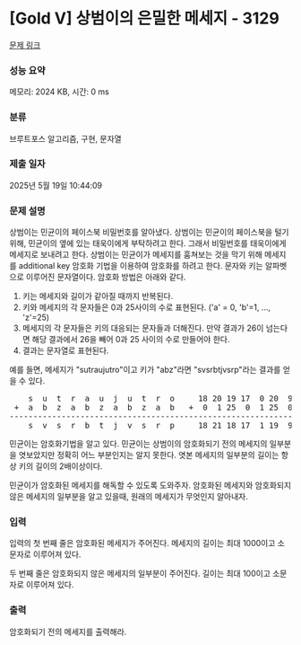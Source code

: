 # [Gold V] 상범이의 은밀한 메세지 - 3129 

[문제 링크](https://www.acmicpc.net/problem/3129) 

### 성능 요약

메모리: 2024 KB, 시간: 0 ms

### 분류

브루트포스 알고리즘, 구현, 문자열

### 제출 일자

2025년 5월 19일 10:44:09

### 문제 설명

<p>상범이는 민균이의 페이스북 비밀번호를 알아냈다. 상범이는 민균이의 페이스북을 털기 위해, 민균이의 옆에 있는 태욱이에게 부탁하려고 한다. 그래서 비밀번호를 태욱이에게 메세지로 보내려고 한다. 상범이는 민균이가 메세지를 훔쳐보는 것을 막기 위해 메세지를 additional key 암호화 기법을 이용하여 암호화를 하려고 한다. 문자와 키는 알파벳으로 이루어진 문자열이다. 암호화 방법은 아래와 같다.</p>

<ol>
	<li>키는 메세지와 길이가 같아질 때까지 반복된다.</li>
	<li>키와 메세지의 각 문자들은 0과 25사이의 수로 표현된다. ('a' = 0, 'b'=1, ..., 'z'=25)</li>
	<li>메세지의 각 문자들은 키의 대응되는 문자들과 더해진다. 만약 결과가 26이 넘는다면 해당 결과에서 26을 빼어 0과 25 사이의 수로 만들어야 한다.</li>
	<li>결과는 문자열로 표현된다.</li>
</ol>

<p>예를 들면, 메세지가 "sutraujutro"이고 키가 "abz"라면 "svsrbtjvsrp"라는 결과를 얻을 수 있다.</p>

<pre style="text-align: center;">    s  u  t  r  a  u  j  u  t  r  o     18 20 19 17  0 20  9 20 19 17 14 
 +  a  b  z  a  b  z  a  b  z  a  b   +  0  1 25  0  1 25  0  1 25  0  1 
-------------------------------------------------------------------------
    s  v  s  r  b  t  j  v  s  r  p     18 21 18 17  1 19  9 21 18 17 15 
</pre>

<p>민균이는 암호화기법을 알고 있다. 민균이는 상범이의 암호화되기 전의 메세지의 일부분을 엿보았지만 정확히 어느 부분인지는 알지 못한다. 엿본 메세지의 일부분의 길이는 항상 키의 길이의 2배이상이다.</p>

<p>민균이가 암호화된 메세지를 해독할 수 있도록 도와주자. 암호화된 메세지와 암호화되지 않은 메세지의 일부분을 알고 있을때, 원래의 메세지가 무엇인지 알아내자.</p>

### 입력 

 <p>입력의 첫 번째 줄은 암호화된 메세지가 주어진다. 메세지의 길이는 최대 1000이고 소문자로 이루어져 있다.</p>

<p>두 번째 줄은 암호화되지 않은 메세지의 일부분이 주어진다. 길이는 최대 100이고 소문자로 이루어져 있다.</p>

### 출력 

 <p>암호화되기 전의 메세지를 출력해라.</p>


